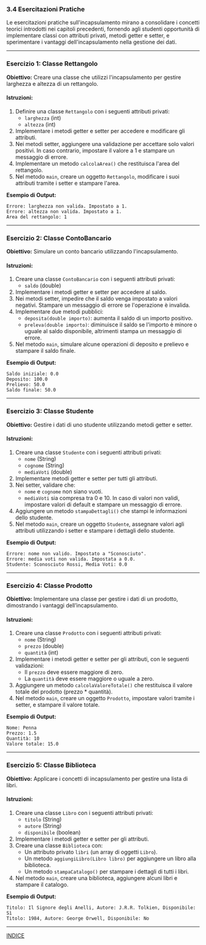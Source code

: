### **3.4 Esercitazioni Pratiche**

Le esercitazioni pratiche sull'incapsulamento mirano a consolidare i concetti teorici introdotti nei capitoli precedenti, fornendo agli studenti opportunità di implementare classi con attributi privati, metodi getter e setter, e sperimentare i vantaggi dell'incapsulamento nella gestione dei dati.

---

### **Esercizio 1: Classe Rettangolo**

**Obiettivo:** Creare una classe che utilizzi l'incapsulamento per gestire larghezza e altezza di un rettangolo.

#### **Istruzioni:**
1. Definire una classe `Rettangolo` con i seguenti attributi privati:
   - `larghezza` (int)
   - `altezza` (int)
2. Implementare i metodi getter e setter per accedere e modificare gli attributi.
3. Nei metodi setter, aggiungere una validazione per accettare solo valori positivi. In caso contrario, impostare il valore a 1 e stampare un messaggio di errore.
4. Implementare un metodo `calcolaArea()` che restituisca l'area del rettangolo.
5. Nel metodo `main`, creare un oggetto `Rettangolo`, modificare i suoi attributi tramite i setter e stampare l'area.

**Esempio di Output:**
```
Errore: larghezza non valida. Impostato a 1.
Errore: altezza non valida. Impostato a 1.
Area del rettangolo: 1
```

---

### **Esercizio 2: Classe ContoBancario**

**Obiettivo:** Simulare un conto bancario utilizzando l'incapsulamento.

#### **Istruzioni:**
1. Creare una classe `ContoBancario` con i seguenti attributi privati:
   - `saldo` (double)
2. Implementare i metodi getter e setter per accedere al saldo.
3. Nei metodi setter, impedire che il saldo venga impostato a valori negativi. Stampare un messaggio di errore se l'operazione è invalida.
4. Implementare due metodi pubblici:
   - `deposita(double importo)`: aumenta il saldo di un importo positivo.
   - `preleva(double importo)`: diminuisce il saldo se l'importo è minore o uguale al saldo disponibile, altrimenti stampa un messaggio di errore.
5. Nel metodo `main`, simulare alcune operazioni di deposito e prelievo e stampare il saldo finale.

**Esempio di Output:**
```
Saldo iniziale: 0.0
Deposito: 100.0
Prelievo: 50.0
Saldo finale: 50.0
```

---

### **Esercizio 3: Classe Studente**

**Obiettivo:** Gestire i dati di uno studente utilizzando metodi getter e setter.

#### **Istruzioni:**
1. Creare una classe `Studente` con i seguenti attributi privati:
   - `nome` (String)
   - `cognome` (String)
   - `mediaVoti` (double)
2. Implementare metodi getter e setter per tutti gli attributi.
3. Nei setter, validare che:
   - `nome` e `cognome` non siano vuoti.
   - `mediaVoti` sia compresa tra 0 e 10.
   In caso di valori non validi, impostare valori di default e stampare un messaggio di errore.
4. Aggiungere un metodo `stampaDettagli()` che stampi le informazioni dello studente.
5. Nel metodo `main`, creare un oggetto `Studente`, assegnare valori agli attributi utilizzando i setter e stampare i dettagli dello studente.

**Esempio di Output:**
```
Errore: nome non valido. Impostato a "Sconosciuto".
Errore: media voti non valida. Impostata a 0.0.
Studente: Sconosciuto Rossi, Media Voti: 0.0
```

---

### **Esercizio 4: Classe Prodotto**

**Obiettivo:** Implementare una classe per gestire i dati di un prodotto, dimostrando i vantaggi dell’incapsulamento.

#### **Istruzioni:**
1. Creare una classe `Prodotto` con i seguenti attributi privati:
   - `nome` (String)
   - `prezzo` (double)
   - `quantità` (int)
2. Implementare i metodi getter e setter per gli attributi, con le seguenti validazioni:
   - Il `prezzo` deve essere maggiore di zero.
   - La `quantità` deve essere maggiore o uguale a zero.
3. Aggiungere un metodo `calcolaValoreTotale()` che restituisca il valore totale del prodotto (prezzo * quantità).
4. Nel metodo `main`, creare un oggetto `Prodotto`, impostare valori tramite i setter, e stampare il valore totale.

**Esempio di Output:**
```
Nome: Penna
Prezzo: 1.5
Quantità: 10
Valore totale: 15.0
```

---

### **Esercizio 5: Classe Biblioteca**

**Obiettivo:** Applicare i concetti di incapsulamento per gestire una lista di libri.

#### **Istruzioni:**
1. Creare una classe `Libro` con i seguenti attributi privati:
   - `titolo` (String)
   - `autore` (String)
   - `disponibile` (boolean)
2. Implementare i metodi getter e setter per gli attributi.
3. Creare una classe `Biblioteca` con:
   - Un attributo privato `libri` (un array di oggetti `Libro`).
   - Un metodo `aggiungiLibro(Libro libro)` per aggiungere un libro alla biblioteca.
   - Un metodo `stampaCatalogo()` per stampare i dettagli di tutti i libri.
4. Nel metodo `main`, creare una biblioteca, aggiungere alcuni libri e stampare il catalogo.

**Esempio di Output:**
```
Titolo: Il Signore degli Anelli, Autore: J.R.R. Tolkien, Disponibile: Sì
Titolo: 1984, Autore: George Orwell, Disponibile: No
```

---
[INDICE](README.md)